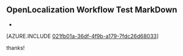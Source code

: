 ## OpenLocalization Workflow Test MarkDown
* 

[AZURE.INCLUDE [021fb01a-36df-4f9b-a179-7fdc26d68033](calleeMd1.md)]

 
thanks!
